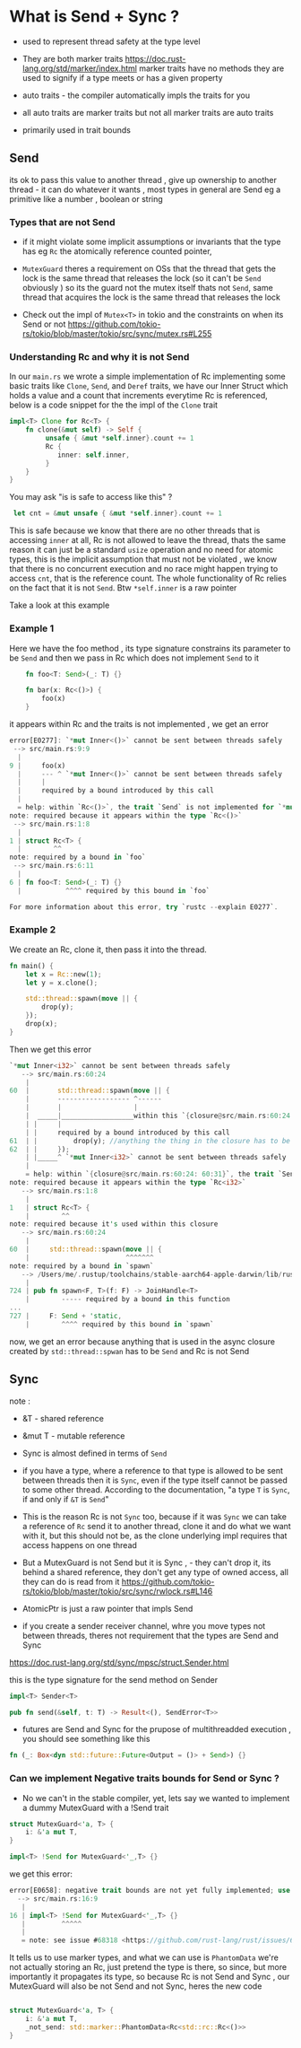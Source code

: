 
# What is Send + Sync ?

- used to represent thread safety at the type level

- They are both marker traits <https://doc.rust-lang.org/std/marker/index.html> marker traits have no methods they are used to signify if a type meets or has a given property

- auto traits - the compiler automatically impls the traits for you

- all auto traits are marker traits but not all marker traits are auto traits

- primarily used in trait bounds

## Send

its ok to pass this value to another thread , give up ownership to another thread - it can do whatever it wants , most types in general are Send eg a primitive like a number , boolean or string

### Types that are not Send

- if it might violate some implicit assumptions or invariants that the type has eg `Rc` the atomically reference counted pointer,  
- `MutexGuard` theres a requirement on OSs that the thread that gets the lock is the same thread that releases the lock (so it can't be `Send` obviously ) so its the guard not the mutex itself thats not `Send`, same thread that acquires the lock is the same thread that releases the lock

- Check out the impl of `Mutex<T>` in tokio and the constraints on when its Send or not https://github.com/tokio-rs/tokio/blob/master/tokio/src/sync/mutex.rs#L255 

### Understanding Rc and why it is not Send

In our `main.rs` we wrote a simple implementation of Rc<T> implementing some basic traits like `Clone`, `Send`, and `Deref` traits, we have our Inner Struct which holds a value and a count that increments everytime Rc is referenced, below is a code snippet for the the impl of the `Clone` trait

```rust
impl<T> Clone for Rc<T> {
    fn clone(&mut self) -> Self {
         unsafe { &mut *self.inner}.count += 1 
         Rc {
            inner: self.inner,
         }
    }
}
```

You may ask "is is safe to access like this" ?

```rust
 let cnt = &mut unsafe { &mut *self.inner}.count += 1 
```

This is safe because we know that there are no other threads that is accessing `inner` at all, Rc is not allowed to leave the thread, thats the same reason it can just be a standard `usize` operation and no need for atomic types, this is the implicit assumption that must not be violated , we know that there is no concurrent execution and no race might happen trying to access `cnt`, that is the reference count.
The whole functionality of Rc relies on the fact that it is not `Send`.
Btw `*self.inner` is a raw pointer

Take a look at this example

### Example 1

Here we have the foo method , its type signature constrains its parameter to be `Send` and then we pass in Rc<T> which does not implement `Send` to it

```rust
    fn foo<T: Send>(_: T) {}

    fn bar(x: Rc<()>) {
        foo(x)
    }
```

it appears within Rc and the traits is not implemented , we get an error

```rust
error[E0277]: `*mut Inner<()>` cannot be sent between threads safely
 --> src/main.rs:9:9
  |
9 |     foo(x)
  |     --- ^ `*mut Inner<()>` cannot be sent between threads safely
  |     |
  |     required by a bound introduced by this call
  |
  = help: within `Rc<()>`, the trait `Send` is not implemented for `*mut Inner<()>`
note: required because it appears within the type `Rc<()>`
 --> src/main.rs:1:8
  |
1 | struct Rc<T> {
  |        ^^
note: required by a bound in `foo`
 --> src/main.rs:6:11
  |
6 | fn foo<T: Send>(_: T) {}
  |           ^^^^ required by this bound in `foo`

For more information about this error, try `rustc --explain E0277`.
```

### Example 2

We create an Rc, clone it, then pass it into the thread.
```rust
fn main() {
    let x = Rc::new(1);
    let y = x.clone();

    std::thread::spawn(move || {
        drop(y); 
    });
    drop(x);
}
```

Then we get this error

```rust
`*mut Inner<i32>` cannot be sent between threads safely
   --> src/main.rs:60:24
    |
60  |       std::thread::spawn(move || {
    |       ------------------ ^------
    |       |                  |
    |  _____|__________________within this `{closure@src/main.rs:60:24: 60:31}`
    | |     |
    | |     required by a bound introduced by this call
61  | |         drop(y); //anything the thing in the closure has to be Send 
62  | |     });
    | |_____^ `*mut Inner<i32>` cannot be sent between threads safely
    |
    = help: within `{closure@src/main.rs:60:24: 60:31}`, the trait `Send` is not implemented for `*mut Inner<i32>`
note: required because it appears within the type `Rc<i32>`
   --> src/main.rs:1:8
    |
1   | struct Rc<T> {
    |        ^^
note: required because it's used within this closure
   --> src/main.rs:60:24
    |
60  |     std::thread::spawn(move || {
    |                        ^^^^^^^
note: required by a bound in `spawn`
   --> /Users/me/.rustup/toolchains/stable-aarch64-apple-darwin/lib/rustlib/src/rust/library/std/src/thread/mod.rs:727:8
    |
724 | pub fn spawn<F, T>(f: F) -> JoinHandle<T>
    |        ----- required by a bound in this function
...
727 |     F: Send + 'static,
    |        ^^^^ required by this bound in `spawn`
```
now, we get an error because anything that is used in the async closure created by `std::thread::spwan` has to be `Send` and Rc is not Send 

## Sync

note :

- &T - shared reference

- &mut T - mutable reference
- Sync is almost defined in terms of `Send`

- if you have a type, where a reference to that type is allowed to be sent between threads then it is `Sync`, even if the type itself cannot be passed to some other thread. According to the documentation, "a type `T` is `Sync`, if and only if `&T` is `Send`"

- This is the reason Rc is not `Sync` too, because if it was `Sync` we can take a reference of `Rc` send it to another thread, clone it and do what we want with it, but this should not be, as the clone underlying impl requires that access happens on one thread

- But a MutexGuard is not Send but it is Sync , - they can't drop it, its behind a shared reference, they don't get any type of owned access, all they can do is read from it <https://github.com/tokio-rs/tokio/blob/master/tokio/src/sync/rwlock.rs#L146>

- AtomicPtr is just a raw pointer that impls Send

- if you create a sender receiver channel, whre you move types not between threads, theres not requirement that the types are Send and Sync

<https://doc.rust-lang.org/std/sync/mpsc/struct.Sender.html>

this is the type signature for the send method on Sender

``` rust
impl<T> Sender<T> 

pub fn send(&self, t: T) -> Result<(), SendError<T>>
```

- futures are Send and Sync for the prupose of multithreadded execution , you should see something like this

```rust
fn (_: Box<dyn std::future::Future<Output = ()> + Send>) {} 
```

### Can we implement Negative traits bounds for Send or Sync ?

- No we can't in the stable compiler, yet, lets say we wanted to implement a dummy MutexGuard with a !Send trait

```rust
struct MutexGuard<'a, T> {
    i: &'a mut T,
}

impl<T> !Send for MutexGuard<'_,T> {}

```

we get this error:

```rust
error[E0658]: negative trait bounds are not yet fully implemented; use marker types for now
  --> src/main.rs:16:9
   |
16 | impl<T> !Send for MutexGuard<'_,T> {}
   |         ^^^^^
   |
   = note: see issue #68318 <https://github.com/rust-lang/rust/issues/68318> for more information
```

It tells us to use marker types, and what we can use is `PhantomData` we're not actually storing an Rc, just pretend the type is there, so since, but more importantly it propagates its type, so because Rc is not Send and Sync , our MutexGuard will also be not Send and not Sync, heres the new code

```rust

struct MutexGuard<'a, T> {
    i: &'a mut T,
    _not_send: std::marker::PhantomData<Rc<std::rc::Rc<()>>
}

```
